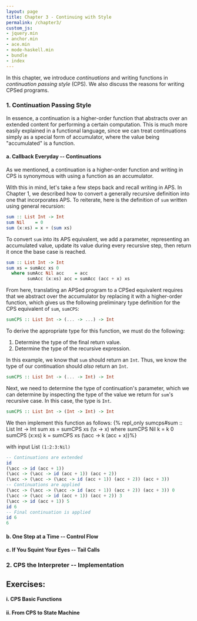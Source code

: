 ```yaml
---
layout: page
title: Chapter 3 - Continuing with Style
permalink: /chapter3/
custom_js:
- jquery.min
- anchor.min
- ace.min
- mode-haskell.min
- bundle
- index
---
```

In this chapter, we introduce *continuations* and writing functions in *continuation passing style* (CPS). We also discuss the reasons for writing CPSed programs.

### 1. Continuation Passing Style
In essence, a continuation is a higher-order function that abstracts over an extended content for performing a certain computation. This is much more easily explained in a functional language, since we can treat continuations simply as a special form of accumulator, where the value being "accumulated" is a function.

#### a. Callback Everyday -- Continuations
<!-- Convert a few basic functions -->
As we mentioned, a continuation is a higher-order function and writing in CPS is synonymous with using a function as an accumulator.

With this in mind, let's take a few steps back and recall writing in APS. In Chapter 1, we described how to convert a generally recursive definition into one that incorporates APS. To reiterate, here is the definition of `sum` written using general recursion:
```haskell
sum :: List Int -> Int
sum Nil    = 0
sum (x:xs) = x + (sum xs)
```
To convert `sum` into its APS equivalent, we add a parameter, representing an accumulated value, update its value during every recursive step, then return it once the base case is reached.
```haskell
sum :: List Int -> Int
sum xs = sumAcc xs 0
  where sumAcc Nil acc    = acc
        sumAcc (x:xs) acc = sumAcc (acc + x) xs
```
From here, translating an APSed program to a CPSed equivalent requires that we abstract over the accumulator by replacing it with a higher-order function, which gives us the following preliminary type definition for the CPS equivalent of `sum`, `sumCPS`:
```haskell
sumCPS :: List Int -> (... -> ...) -> Int
```

To derive the appropriate type for this function, we must do the following:

1. Determine the type of the final return value.
2. Determine the type of the recursive expression.

In this example, we know that `sum` should return an `Int`. Thus, we know the type of our continuation should *also* return an `Int`.
```haskell
sumCPS :: List Int -> (... -> Int) -> Int
```
Next, we need to determine the type of continuation's parameter, which we can determine by inspecting the type of the value we return for `sum`'s recursive case. In this case, the type is `Int`.
```haskell
sumCPS :: List Int -> (Int -> Int) -> Int
```
We then implement this function as follows:
{% repl_only sumcps#sum :: List Int -> Int
sum xs = sumCPS xs (\x -> x)
  where sumCPS Nil k    = k 0
        sumCPS (x:xs) k =
          sumCPS xs (\acc -> k (acc + x))%}

<!-- todo: explain this and id as base -->

with input List `(1:2:3:Nil)`
```haskell
-- Continuations are extended
id
(\acc -> id (acc + 1))
(\acc -> (\acc -> id (acc + 1)) (acc + 2))
(\acc -> (\acc -> (\acc -> id (acc + 1)) (acc + 2)) (acc + 3))
-- Continuations are applied
(\acc -> (\acc -> (\acc -> id (acc + 1)) (acc + 2)) (acc + 3)) 0
(\acc -> (\acc -> id (acc + 1)) (acc + 2)) 3
(\acc -> id (acc + 1)) 5
id 6
-- Final continuation is applied
id 6
6
```

#### b. One Step at a Time -- Control Flow
<!-- explicit order of operations -->
<!-- near stateful computation -->

#### c. If You Squint Your Eyes -- Tail Calls
<!-- calling in tail position -->
<!-- graze on what writing in this way looks like -->

### 2. CPS the Interpreter -- Implementation
<!-- interpreter goes here -->

## Exercises:

#### i. CPS Basic Functions
#### ii. From CPS to State Machine
